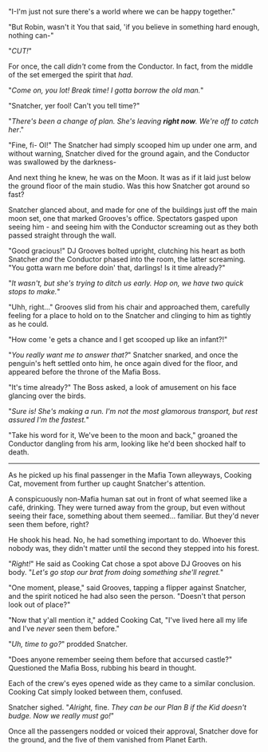 "I-I'm just not sure there's a world where we can be happy together."

"But Robin, wasn't it You that said, 'if you believe in something hard enough, nothing can-"

"*CUT!*"

For once, the call *didn't* come from the Conductor. In fact, from the middle of the set emerged the spirit that *had*.

"*Come on, you lot! Break time! I gotta borrow the old man.*"

"Snatcher, yer fool! Can't you tell time?"

"*There's been a change of plan. She's leaving **right now**. We're off to catch her*."

"Fine, fi- OI!" The Snatcher had simply scooped him up under one arm, and without warning, Snatcher dived for the ground again, and the Conductor was swallowed by the darkness-

And next thing he knew, he was on the Moon. It was as if it laid just below the ground floor of the main studio. Was this how Snatcher got around so fast?

Snatcher glanced about, and made for one of the buildings just off the main moon set, one that marked Grooves's office. Spectators gasped upon seeing him - and seeing him with the Conductor screaming out as they both passed straight through the wall.

"Good gracious!" DJ Grooves bolted upright, clutching his heart as both Snatcher *and* the Conductor phased into the room, the latter screaming. "You gotta warn me before doin' that, darlings! Is it time already?"

"*It wasn't, but she's trying to ditch us early. Hop on, we have two quick stops to make.*"

"Uhh, right..." Grooves slid from his chair and approached them, carefully feeling for a place to hold on to the Snatcher and clinging to him as tightly as he could.

"How come 'e gets a chance and I get scooped up like an infant?!" 

"*You really want me to answer that?*" Snatcher snarked, and once the penguin's heft settled onto him, he once again dived for the floor, and appeared before the throne of the Mafia Boss.

"It's time already?" The Boss asked, a look of amusement on his face glancing over the birds.

"*Sure is! She's making a run. I'm not the most glamorous transport, but rest assured I'm the fastest.*"

"Take his word for it, We've been to the moon and back," groaned the Conductor dangling from his arm, looking like he'd been shocked half to death.

----

As he picked up his final passenger in the Mafia Town alleyways, Cooking Cat, movement from further up caught Snatcher's attention.

A conspicuously non-Mafia human sat out in front of what seemed like a café, drinking. They were turned away from the group, but even without seeing their face, something about them seemed... familiar. But they'd never seen them before, right?

He shook his head. No, he had something important to do. Whoever this nobody was, they didn't matter until the second they stepped into his forest.

"*Right!*" He said as Cooking Cat chose a spot above DJ Grooves on his body. "*Let's go stop our brat from doing something she'll regret.*"

"One moment, please," said Grooves, tapping a flipper against Snatcher, and the spirit noticed he had also seen the person. "Doesn't that person look out of place?"

"Now that y'all mention it," added Cooking Cat, "I've lived here all my life and I've *never* seen them before."

"*Uh, time to go?*" prodded Snatcher.

"Does anyone remember seeing them before that accursed castle?" Questioned the Mafia Boss, rubbing his beard in thought.

Each of the crew's eyes opened wide as they came to a similar conclusion. Cooking Cat simply looked between them, confused.

Snatcher sighed. "*Alright,* fine. *They can be our Plan B if the Kid doesn't budge. Now we really must go!*"

Once all the passengers nodded or voiced their approval, Snatcher dove for the ground, and the five of them vanished from Planet Earth.